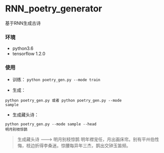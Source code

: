 # RNN_poetry_generator

基于RNN生成古诗

### 环境

- python3.6
- tensorflow 1.2.0

### 使用

- 训练：
<code>python poetry_gen.py --mode train</code>

- 生成：

<code>python poetry_gen.py 或者 python poetry_gen.py --mode sample</code>

- 生成藏头诗：

<code>python poetry_gen.py --mode sample --head 明月别枝惊鹊</code>

> 生成藏头诗 --->  明月别枝惊鹊
> 明年襟宠任，月出画床帘。别有平州伯性悔，枝边折得李桑迷。惊腰每异年三杰，鹊出交钟玉笛频。
